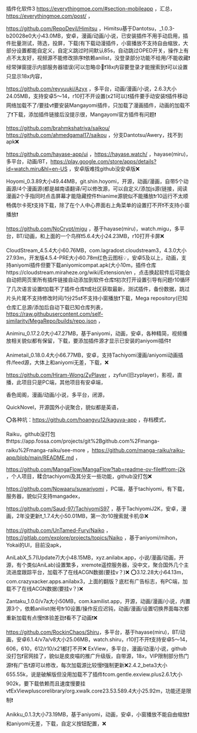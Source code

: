 插件化软件3
https://everythingmoe.com/#section-mobileapp ，汇总，https://everythingmoe.com/post/ ，

https://github.com/RepoDevil/Himitsu ，Himitsu基于Dantotsu，_1.0.3-b20028e0大小43.0MB，安卓，漫画/动画/小说，已安装插件不用手动启用，插件批量测试，筛选，投屏，下载(有下载动漫插件，小窗播放不支持自由缩放，大部分设置都能自定义，自定义跳过时间默认85s，自动跳过OPED开关，操作上有点不太友好，视频源不能修改排序❗️依赖anilist，没登录部分功能不给用/不能收藏❗️经常弹窗提示内部服务器错误(可以忽略😡💢❗️18x内容要登录才能搜索到❗️可以设置只显示18x内容，

https://github.com/reyyuuki/Azyx ，多平台，动画/漫画/小说，2.6.3大小24.05MB，支持安卓5～14，r10打不开设置(x21可以)❗插件要手动安装❗插件移动网络加载不了/要挂v❗要安装Mangayomi插件，只加载了漫画插件，动画的加载不了❗下载，添加插件链接后没提示很，Mangayomi官方插件有问题❗️

https://github.com/brahmkshatriya/saikou/
https://github.com/ahmedgamal17/saikou ，分支Dantotsu/Awery，找不到apk❌

https://github.com/hayase-app/ui ，https://hayase.watch/ ，hayase(miru)，多平台，动画/BT，https://play.google.com/store/apps/details?id=watch.miru&hl=en-US ，安卓版难找github没安卓版❌

Hoyomi_0.3.89大小49.44MB，git.shin.hoyomi，开源，动画/漫画，自带5个动画源/4个漫画源(都是越南语翻译/可以修改源，可以自定义/添加js源(链接，阅读漫画2个手指同时点击屏幕才能隐藏控件❗hianime源貌似不能播放❗r10运行不太顺畅偶尔卡死❗支持下载，除了在个人中心界面右上角菜单的设置打不开❗不支持小窗播放❗

https://github.com/NoCrypt/migu ，基于hayase(miru)，watch.migu，多平台，BT/动画，和上面的一个鸟样❗5.6.4大小24.23MB，r10打开卡屏❌

CloudStream_4.5.4大小60.76MB，com.lagradost.cloudstream3，4.3.0大小27.93m，开发版4.5.4-PRE大小60.78m红色云图标💡，安卓5及以上，动画，支持aniyomi插件但要下载aniyomicompat.apk(大小10m，插件仓库https://cloudstream.miraheze.org/wiki/Extension/en ，点击换起软件后可能会自动把网页里所有插件链接自动添加到软件仓库❗初次打开设置引导有问题r10循环了几次语言设置❗加载不了插件仓库❗或社区获取最新，测试插件，备份数据，跳过片头片尾不支持修改时间/1分25s❗不支持小窗播放❗下载，Mega repository(已知仓库汇总源/添加后自动下载已知仓库列表，https://raw.githubusercontent.com/self-similarity/MegaRepo/builds/repo.json ，

Animiru_0.17.2.0大小47.27MB，基于aniyomi，动画，安卓，各种精简，视频播放相关貌似都有保留，下载，要添加插件源才显示已安装的aniyomi插件❗️

Animetail_0.18.0.4大小66.77MB，安卓，支持Tachiyomi漫画/aniyomi动画插件/feed源，大体上和aniyomi无差，下载，❌

https://github.com/Hiram-Wong/ZyPlayer ，zyfun(旧zyplayer)，影视，直播，此项目只是PC端，其他项目有安卓端，

香色闺阁，漫画/动画/小说，多平台，闭源，

QuickNovel，开源国外小说聚合，貌似都是英语，

⭕各种坑：https://github.com/hoangvu12/kaguya-app ，存档模式，

Raiku，github没打包❗️https://app.fossa.com/projects/git%2Bgithub.com%2Fmanga-raiku%2Fmanga-raiku/see-more ，https://github.com/manga-raiku/raiku-app/blob/main/README.md ，

https://github.com/MangaFlow/MangaFlow?tab=readme-ov-file#from-j2k ，个人项目，糅合tachiyomi及其分支一些功能，github没打包❌

https://github.com/Nowaaru/suwariyomi ，PC端，基于tachiyomi，有下载，服务器，貌似只支持mangadex，

https://github.com/Saud-97/TachiyomiS97 ，基于TachiyomiJ2K，安卓，漫画，2年没更新❗_1.7.4大小50.01MB，第一次r10搜索就卡机😡❌

https://github.com/UnTamed-Fury/Naiko ，https://gitlab.com/explore/projects/topics/Naiko ，基于aniyomi/mihon，Yokai的UI，目前没apk，

AniLabX_5.7(Update7)大小48.15MB，xyz.anilabx.app，小说/漫画/动画，开源，有个类似AniLab)设置繁多，xremote遥控服务器，没中文，聚合国外几个主流进度跟踪平台，加载不了在线ACGN数据(要挂v？)❌
⭕3.12.28大小64.13m，com.crazyxacker.apps.anilabx3，上面的翻版？底栏有广告标志，有PC端，加载不了在线ACGN数据(要挂v？)❌

Zantaku_1.0.0/v7a大小50MB，com.kamilist.app，开源，动画/漫画/小说，内置源3个，依赖anilist(帐号❗r10设置/操作反应迟钝，动画/漫画/设置切换界面每次都重新加载有点慢❗体验差劲❗看不了动画❗❌

https://github.com/RockinChaos/Shiru​ ，多平台，基于hayase(miru)，BT/动画，安卓6.1.4/v7a/v8大小25.06MB，watch.shiru，r10打不开❗支持安卓5～14，606，610，612/r10/x21都打不开❌
ExView，多平台，漫画/动漫/小说，github没打包❗官网挂了，貌似是皮皮喵的推广升级版，自带源，18x，VIP限制部分热门源❗有广告❗源可以修改，每次加载源比较慢❗强制更新❌2.4.2_beta3大小655.55k，说是破解版但没用加载不了插件❗com.gentle.exview.plus2.6.1大小902k，要下载依赖而且速度慢要挂v❗ExViewpluscorelibrary/org.xwalk.core23.53.589.4大小25.92m，功能还是限制❗

Anikku_0.1.3大小73.19MB，基于aniyomi，动画，安卓，小窗播放不能自由缩放❗️和aniyomi无差，下载，自定义按钮配置，❌
